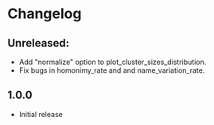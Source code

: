 # Changelog

## Unreleased:

- Add "normalize" option to plot_cluster_sizes_distribution.
- Fix bugs in homonimy_rate and and name_variation_rate.

## 1.0.0

- Initial release